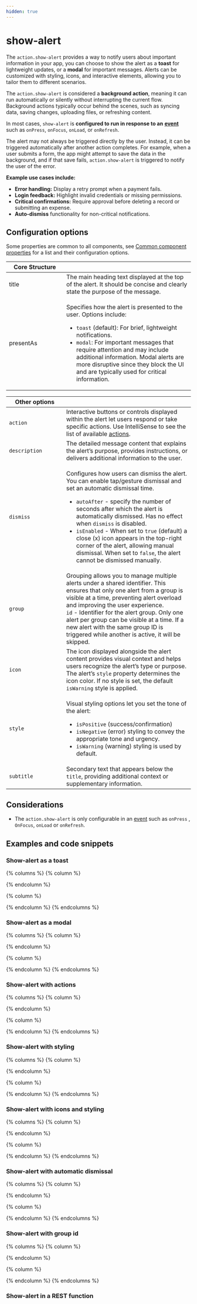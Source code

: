 ```yaml
---
hidden: true
---
```


# show-alert

The `action.show-alert`  provides a way to notify users about important information in your app,  you can choose to show the alert as a **toast** for lightweight updates, or a **modal** for important messages. Alerts can be customized with styling, icons, and interactive elements, allowing you to tailor them to different scenarios.

The `action.show-alert` is considered a **background action**, meaning it can run automatically or silently without interrupting the current flow. Background actions typically occur behind the scenes, such as syncing data, saving changes, uploading files, or refreshing content.

In most cases, `show-alert` is **configured to run in response to an** [**event**](../../docs/Events/Events.md) such as `onPress`, `onFocus`, `onLoad`, or `onRefresh`.

The alert may not always be triggered directly by the user. Instead, it can be triggered automatically after another action completes. For example, when a user submits a form, the app might attempt to save the data in the background, and if that save fails, `action.show-alert` is triggered to notify the user of the error.

**Example use cases include:**

* **Error handling:** Display a retry prompt when a payment fails.
* **Login feedback:** Highlight invalid credentials or missing permissions.
* **Critical confirmations:** Require approval before deleting a record or submitting an expense.
* **Auto-dismiss** functionality for non-critical notifications.

## Configuration options

Some properties are common to all components, see [Common component properties](https://docs.jigx.com/examples/readme/actions/share) for a list and their configuration options.

<table><thead><tr><th width="140.36328125">Core Structure</th><th></th></tr></thead><tbody><tr><td>title</td><td>The main heading text displayed at the top of the alert. It should be concise and clearly state the purpose of the message.</td></tr><tr><td>presentAs</td><td><p>Specifies how the alert is presented to the user. Options include:</p><ul><li> <code>toast</code> (default):  For brief, lightweight notifications. </li><li><code>modal</code>: For important messages that require attention and may include additional information. Modal alerts are more disruptive since they block the UI and are typically used for critical information.</li></ul></td></tr></tbody></table>

<table><thead><tr><th width="139.98046875">Other options</th><th></th></tr></thead><tbody><tr><td><code>action</code></td><td>Interactive buttons or controls displayed within the alert let users respond or take specific actions. Use IntelliSense to see the list of available <a href="../../docs/Actions/">actions</a>.</td></tr><tr><td><code>description</code></td><td>The detailed message content that explains the alert’s purpose, provides instructions, or delivers additional information to the user.</td></tr><tr><td><code>dismiss</code></td><td><p>Configures how users can dismiss the alert. You can enable tap/gesture dismissal and set an automatic dismissal time.</p><ul><li><code>autoAfter</code> - specify the number of seconds after which the alert is automatically dismissed. Has no effect when <code>dismiss</code> is disabled.</li><li><code>isEnabled</code> - When set to <code>true</code> (default) a close (x) icon appears in the top-right corner of the alert, allowing manual dismissal. When set to <code>false</code>, the alert cannot be dismissed manually.</li></ul></td></tr><tr><td><code>group</code></td><td>Grouping allows you to manage multiple alerts under a shared identifier. This ensures that only one alert from a group is visible at a time, preventing alert overload and improving the user experience.<br><code>id</code> - Identifier for the alert group. Only one alert per group can be visible at a time. If a new alert with the same group ID is triggered while another is active, it will be skipped.</td></tr><tr><td><code>icon</code></td><td>The icon displayed alongside the alert content provides visual context and helps users recognize the alert’s type or purpose. The alert’s <code>style</code> property determines the icon color. If no style is set, the default <code>isWarning</code> style is applied.</td></tr><tr><td><code>style</code></td><td><p>Visual styling options let you set the tone of the alert:</p><ul><li><code>isPositive</code> (success/confirmation)</li><li><code>isNegative</code> (error) styling to convey the appropriate tone and urgency. </li><li><code>isWarning</code> (warning) styling is used by default.</li></ul></td></tr><tr><td><code>subtitle</code></td><td>Secondary text that appears below the <code>title</code>, providing additional context or supplementary information.</td></tr></tbody></table>

## Considerations

* The `action.show-alert` is only configurable in an [event](../../docs/Events/Events.md) such as `onPress` , `OnFocus`, `onLoad` or `onRefresh`.

## Examples and code snippets

### Show-alert as a toast

{% columns %}
{% column %}

{% endcolumn %}

{% column %}

{% endcolumn %}
{% endcolumns %}

### Show-alert as a modal

{% columns %}
{% column %}

{% endcolumn %}

{% column %}

{% endcolumn %}
{% endcolumns %}

### Show-alert with actions

{% columns %}
{% column %}

{% endcolumn %}

{% column %}

{% endcolumn %}
{% endcolumns %}

### Show-alert with styling

{% columns %}
{% column %}

{% endcolumn %}

{% column %}

{% endcolumn %}
{% endcolumns %}

### Show-alert with icons and styling

{% columns %}
{% column %}

{% endcolumn %}

{% column %}

{% endcolumn %}
{% endcolumns %}

### Show-alert with automatic dismissal

{% columns %}
{% column %}

{% endcolumn %}

{% column %}

{% endcolumn %}
{% endcolumns %}

### Show-alert with group id

{% columns %}
{% column %}

{% endcolumn %}

{% column %}

{% endcolumn %}
{% endcolumns %}



### Show-alert in a REST function
